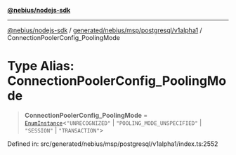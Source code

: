 [**@nebius/nodejs-sdk**](../../../../../../README.md)

***

[@nebius/nodejs-sdk](../../../../../../README.md) / [generated/nebius/msp/postgresql/v1alpha1](../README.md) / ConnectionPoolerConfig\_PoolingMode

# Type Alias: ConnectionPoolerConfig\_PoolingMode

> **ConnectionPoolerConfig\_PoolingMode** = [`EnumInstance`](../../../../../../runtime/protos/enum/type-aliases/EnumInstance.md)\<`"UNRECOGNIZED"` \| `"POOLING_MODE_UNSPECIFIED"` \| `"SESSION"` \| `"TRANSACTION"`\>

Defined in: src/generated/nebius/msp/postgresql/v1alpha1/index.ts:2552
